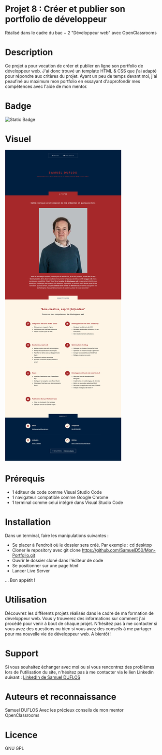 # Projet 8 : Créer et publier son portfolio de développeur

Réalisé dans le cadre du bac + 2 "Développeur web" avec OpenClassrooms

# Description

Ce projet a pour vocation de créer et publier en ligne son portfolio de développeur web. J'ai donc trouvé un template HTML & CSS que j'ai adapté pour répondre aux critères du projet. Ayant un peu de temps devant moi, j'ai peaufiné au maximum mon portfolio en essayant d'approfondir mes compétences avec l'aide de mon mentor.


# Badge

![Static Badge](https://img.shields.io/badge/Mon_Portfolio-Développeur_web-gold?style=plastic&link=https://github.com/SamuelD50/Mon-Portfolio)

# Visuel

![Capture-site-Mon-Portfolio](https://github.com/SamuelD50/Mon-Portfolio/blob/main/images/Monportfolioforreadme.webp)

# Prérequis

- 1 éditeur de code comme Visual Studio Code
- 1 navigateur compatible comme Google Chrome
- 1 terminal comme celui intégré dans Visual Studio Code

# Installation

Dans un terminal, faire les manipulations suivantes :
- Se placer à l'endroit où le dossier sera créé. Par exemple : cd desktop
- Cloner le repository avec git clone https://github.com/SamuelD50/Mon-Portfolio.git
- Ouvrir le dossier cloné dans l'éditeur de code
- Se positionner sur une page html
- Lancer Live Server

... Bon appétit !

# Utilisation

Découvrez les différents projets réalisés dans le cadre de ma formation de développeur web. Vous y trouverez des informations sur comment j'ai procédé pour venir à bout de chaque projet. N'hésitez pas à me contacter si vous avez des questions ou bien si vous avez des conseils à me partager pour ma nouvelle vie de développeur web. A bientôt !

# Support

Si vous souhaitez échanger avec moi ou si vous rencontrez des problèmes lors de l'utilisation du site, n'hésitez pas à me contacter via le lien Linkedin suivant :
<a href="https://www.linkedin.com/in/duflos-samuel-b5624b135/" title="LinkedIn" target="_blank">
  LinkedIn de Samuel DUFLOS
</a>

# Auteurs et reconnaissance

Samuel DUFLOS
Avec les précieux conseils de mon mentor OpenClassrooms

# Licence

GNU GPL